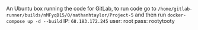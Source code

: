 An Ubuntu box running the code for GitLab, to run code go to `/home/gitlab-runner/builds/nMFyqD15/0/nathanhtaylor/Project-5` and then run `docker-compose up -d --build`
IP: `68.183.172.245`
user: root
pass: rootytooty

